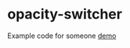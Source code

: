 opacity-switcher
================

Example code for someone
[demo](http://htmlpreview.github.io/?https://raw.github.com/Malharhak/opacity-switcher/master/index.html)
